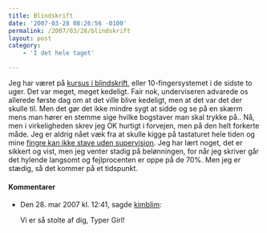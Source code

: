 ```yaml
---
title: Blindskrift
date: '2007-03-28 08:26:56 -0100'
permalink: /2007/03/28/blindskrift
layout: post
category:
    - 'I det hele taget'

---
```

Jeg har været på [kursus i blindskrift](http://www.informadanmark.dk/), eller 10-fingersystemet i de sidste to uger. Det var meget, meget kedeligt. Fair nok, underviseren advarede os allerede første dag om at det ville blive kedeligt, men at det var det der skulle til. Men det gør det ikke mindre sygt at sidde og se på en skærm mens man hører en stemme sige hvilke bogstaver man skal trykke på.. Nå, men i virkeligheden skrev jeg OK hurtigt i forvejen, men på den helt forkerte måde. Jeg er aldrig nået væk fra at skulle kigge på tastaturet hele tiden og mine [fingre kan ikke stave uden supervision](http://xoc.dk/2005/10/11/lader-som-om-der-er-gaaet-en-uge/). Jeg har lært noget, det er sikkert og vist, men jeg venter stadig på belønningen, for når jeg skriver går det hylende langsomt og fejlprocenten er oppe på de 70%. Men jeg er stædig, så det kommer på et tidspunkt.
<div class="vintage-comments">
<h4>Kommentarer </h4>
<ul class="vintage-comments-list"><li>
<p class="comment-meta">Den <time pubdate datetime="2007-03-28T12:41:05+02:00">28. mar 2007 kl.  12:41</time>, sagde <a href="http://kimblim.dk">kimblim</a>:</p>
<p>Vi er så stolte af dig, Typer Girl!</p>
</li>
</ul>
</div>
